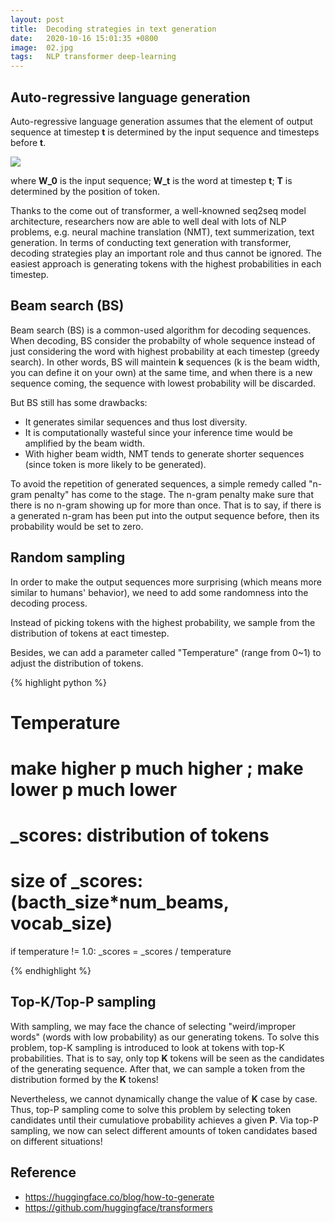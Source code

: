 ```yaml
---
layout: post
title:  Decoding strategies in text generation
date:   2020-10-16 15:01:35 +0800
image:  02.jpg
tags:   NLP transformer deep-learning
---
```


## Auto-regressive language generation
Auto-regressive language generation assumes that the element  of output sequence at timestep **t** is determined by the input sequence and timesteps before **t**.

![](https://i.imgur.com/JKrMxhT.png)

where **W_0** is the input sequence; **W_t** is the word at timestep **t**; **T** is determined by the position of <EOS> token.


Thanks to the come out of transformer, a well-knowned seq2seq model architecture, researchers now are able to well deal with lots of NLP problems, e.g. neural machine translation (NMT), text summerization, text generation. In terms of conducting text generation with transformer, decoding strategies play an important role and thus cannot be ignored. The easiest approach is generating tokens with the highest probabilities in each timestep.

## Beam search (BS)

Beam search (BS) is a common-used algorithm for decoding sequences. When decoding, BS consider the probabilty of whole sequence instead of just considering the word with highest probability at each timestep (greedy search). In other words, BS will maintein **k** sequences (k is the beam width, you can define it on your own) at the same time, and when there is a new sequence coming, the sequence with lowest probability will be discarded.

But BS still has some drawbacks:
- It generates similar sequences and thus lost diversity.
- It is computationally wasteful since your inference time would be amplified by the beam width.
- With higher beam width, NMT tends to generate shorter sequences (since <EOS> token is more likely to be generated).

To avoid the repetition of generated sequences, a simple remedy called "n-gram penalty" has come to the stage. The n-gram penalty make sure that there is no n-gram showing up for more than once. That is to say, if there is a generated n-gram has been put into the output sequence before, then its probability would be set to zero.

## Random sampling
In order to make the output sequences more surprising (which means more similar to humans' behavior), we need to add some randomness into the decoding process.

Instead of picking tokens with the highest probability, we sample from the distribution of tokens at eact timestep.

Besides, we can add a parameter called "Temperature" (range from 0~1) to adjust the distribution of tokens.

{% highlight python %}

# Temperature
# make higher p much higher ; make lower p much lower
# _scores: distribution of tokens
# size of _scores: (bacth_size*num_beams, vocab_size)

if temperature != 1.0:
    _scores = _scores / temperature

{% endhighlight %}

## Top-K/Top-P sampling


With sampling, we may face the chance of selecting "weird/improper words" (words with low probability) as our generating tokens. To solve this problem, top-K sampling is introduced to look at tokens with top-K probabilities. That is to say, only top **K** tokens will be seen as the candidates of the generating sequence. After that, we can sample a token from the distribution formed by the **K** tokens!

Nevertheless, we cannot dynamically change the value of **K** case by case. Thus, top-P sampling come to solve this problem by selecting token candidates until their cumulatiove probability achieves a given **P**. Via top-P sampling, we now can select different amounts of token candidates based on different situations!



## Reference
- https://huggingface.co/blog/how-to-generate
- https://github.com/huggingface/transformers
